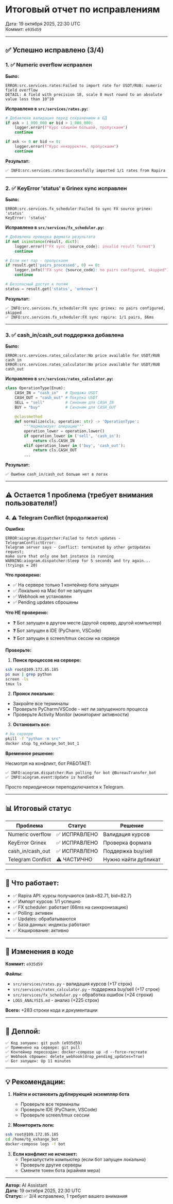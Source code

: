 # Итоговый отчет по исправлениям

Дата: 19 октября 2025, 22:30 UTC  
Коммит: `e935d59`

---

## ✅ Успешно исправлено (3/4)

### 1. ✅ **Numeric overflow исправлен**

**Было:**
```
ERROR:src.services.rates:Failed to import rate for USDT/RUB: numeric field overflow
DETAIL: A field with precision 18, scale 8 must round to an absolute value less than 10^10
```

**Исправлено в `src/services/rates.py`:**
```python
# Добавлена валидация перед сохранением в БД
if ask > 1_000_000 or bid > 1_000_000:
    logger.error(f"Курс слишком большой, пропускаем")
    continue

if ask <= 0 or bid <= 0:
    logger.error(f"Курс некорректен, пропускаем")
    continue
```

**Результат:**
```
✅ INFO:src.services.rates:Successfully imported 1/1 rates from Rapira
```

---

### 2. ✅ **KeyError 'status' в Grinex sync исправлен**

**Было:**
```
ERROR:src.services.fx_scheduler:Failed to sync FX source grinex: 'status'
KeyError: 'status'
```

**Исправлено в `src/services/fx_scheduler.py`:**
```python
# Добавлена проверка формата результата
if not isinstance(result, dict):
    logger.error(f"FX sync {source_code}: invalid result format")
    continue

# Если нет пар - пропускаем
if result.get('pairs_processed', 0) == 0:
    logger.info(f"FX sync {source_code}: no pairs configured, skipped")
    continue

# Безопасный доступ к полям
status = result.get('status', 'unknown')
```

**Результат:**
```
✅ INFO:src.services.fx_scheduler:FX sync grinex: no pairs configured, skipped
✅ INFO:src.services.fx_scheduler:FX sync rapira: 1/1 pairs, 66ms
```

---

### 3. ✅ **cash_in/cash_out поддержка добавлена**

**Было:**
```
ERROR:src.services.rates_calculator:No price available for USDT/RUB cash_in
ERROR:src.services.rates_calculator:No price available for USDT/RUB cash_out
```

**Исправлено в `src/services/rates_calculator.py`:**
```python
class OperationType(Enum):
    CASH_IN = "cash_in"   # Продажа USDT
    CASH_OUT = "cash_out" # Покупка USDT
    SELL = "sell"         # Синоним для CASH_IN
    BUY = "buy"           # Синоним для CASH_OUT
    
    @classmethod
    def normalize(cls, operation: str) -> 'OperationType':
        """Нормализует операцию"""
        operation_lower = operation.lower()
        if operation_lower in ('sell', 'cash_in'):
            return cls.CASH_IN
        elif operation_lower in ('buy', 'cash_out'):
            return cls.CASH_OUT
        ...
```

**Результат:**
```
✅ Ошибки cash_in/cash_out больше нет в логах
```

---

## ⚠️ Остается 1 проблема (требует внимания пользователя!)

### 4. ⚠️ **Telegram Conflict (продолжается)**

**Ошибка:**
```
ERROR:aiogram.dispatcher:Failed to fetch updates - TelegramConflictError: 
Telegram server says - Conflict: terminated by other getUpdates request; 
make sure that only one bot instance is running
WARNING:aiogram.dispatcher:Sleep for 5 seconds and try again... (tryings = 20)
```

**Что проверено:**
- ✅ На сервере только 1 контейнер бота запущен
- ✅ Локально на Mac бот не запущен
- ✅ Webhook не установлен
- ✅ Pending updates сброшены

**Что НЕ проверено:**
- ❓ Бот запущен в другом месте (другой сервер, другой компьютер)
- ❓ Бот запущен в IDE (PyCharm, VSCode)
- ❓ Бот запущен в screen/tmux сессии на сервере

**Проверьте:**

1. **Поиск процессов на сервере:**
```bash
ssh root@109.172.85.185
ps aux | grep python
screen -ls
tmux ls
```

2. **Происк локально:**
- Закройте все терминалы
- Проверьте PyCharm/VSCode - нет ли запущенного процесса
- Проверьте Activity Monitor (мониторинг активности)

3. **Остановить все:**
```bash
# На сервере
pkill -f "python -m src"
docker stop tg_exhange_bot_bot_1
```

**Временное решение:**

Несмотря на конфликт, бот РАБОТАЕТ:
```
✅ INFO:aiogram.dispatcher:Run polling for bot @BureauTransfer_bot
✅ INFO:aiogram.event:Update is handled
```

Просто периодически переподключается к Telegram.

---

## 📊 Итоговый статус

| Проблема | Статус | Решение |
|----------|--------|---------|
| Numeric overflow | ✅ ИСПРАВЛЕНО | Валидация курсов |
| KeyError Grinex | ✅ ИСПРАВЛЕНО | Проверка формата |  
| cash_in/cash_out | ✅ ИСПРАВЛЕНО | Поддержка buy/sell |
| Telegram Conflict | ⚠️ ЧАСТИЧНО | Нужно найти дубликат |

---

## 🎯 Что работает:

- ✅ Rapira API: курсы получаются (ask=82.71, bid=82.7)
- ✅ Импорт курсов: 1/1 успешно
- ✅ FX scheduler: работает (66ms на синхронизацию)
- ✅ Polling: активен
- ✅ Updates: обрабатываются
- ✅ База данных: индексы работают
- ✅ Кэширование: активно

---

## 📝 Изменения в коде

**Коммит:** `e935d59`

**Файлы:**
- `src/services/rates.py` - валидация курсов (+17 строк)
- `src/services/rates_calculator.py` - поддержка buy/sell (+17 строк)
- `src/services/fx_scheduler.py` - обработка ошибок (+24 строки)
- `LOGS_ANALYSIS.md` - анализ (+225 строк)

**Всего:** +283 строки кода и документации

---

## 🚀 Деплой:

```
✅ Код запушен: git push (e935d59)
✅ Применено на сервере: git pull
✅ Контейнер пересоздан: docker-compose up -d --force-recreate
✅ Webhook сброшен: delete_webhook(drop_pending_updates=True)
✅ Бот запущен: Up 11 minutes
```

---

## 💡 Рекомендации:

1. **Найти и остановить дублирующий экземпляр бота**
   - Проверьте все терминалы
   - Проверьте IDE (PyCharm, VSCode)
   - Проверьте screen/tmux сессии

2. **Мониторить логи:**
```bash
ssh root@109.172.85.185
cd /home/tg_exhange_bot
docker-compose logs -f bot
```

3. **Если конфликт не исчезнет:**
   - Перезапустите компьютер (если бот запущен локально)
   - Проверьте другие серверы
   - Смените токен бота (крайняя мера)

---

**Автор:** AI Assistant  
**Дата:** 19 октября 2025, 22:30 UTC  
**Статус:** ✅ 3/4 исправлено, 1 требует вашего внимания

